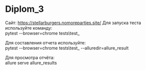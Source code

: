 # Diplom_3 
Сайт: https://stellarburgers.nomoreparties.site/ 
Для запуска теста используйте команду:  
pytest --browser=chrome tests\test_  

Для составления отчета используйте:  
pytest --browser=chrome tests\test_ --alluredir=allure_result

Для просмотра отчёта:  
allure serve allure_results